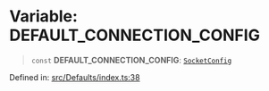 # Variable: DEFAULT\_CONNECTION\_CONFIG

> `const` **DEFAULT\_CONNECTION\_CONFIG**: [`SocketConfig`](../type-aliases/SocketConfig.md)

Defined in: [src/Defaults/index.ts:38](https://github.com/Riders004/Tv/blob/3d6aaf6f3efb499dc9d0ca82bb24083bb45a8478/src/Defaults/index.ts#L38)
